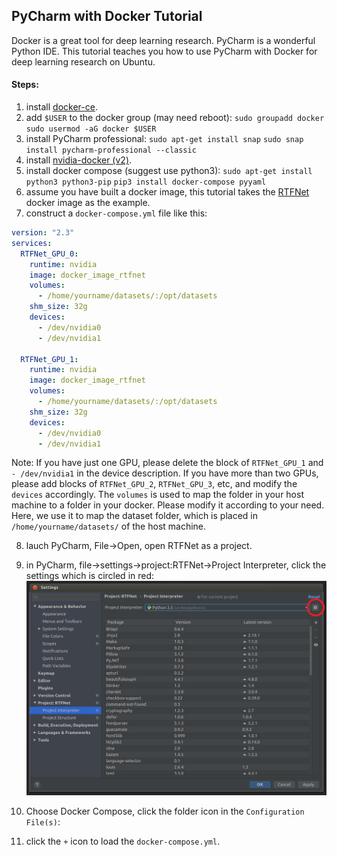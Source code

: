 ## PyCharm with Docker Tutorial

Docker is a great tool for deep learning research. PyCharm is a wonderful Python IDE. This tutorial teaches you how to use PyCharm with Docker for deep learning research on Ubuntu.

#### Steps:
                
1. install [docker-ce](https://docs.docker.com/install/linux/docker-ce/ubuntu/).
2. add `$USER` to the docker group (may need reboot):
`sudo groupadd docker`
`sudo usermod -aG docker $USER`
3. install PyCharm professional:
`sudo apt-get install snap`
`sudo snap install pycharm-professional --classic`
4. install [nvidia-docker (v2)](https://github.com/NVIDIA/nvidia-docker).
5. install docker compose (suggest use python3):
`sudo apt-get install python3 python3-pip`
`pip3 install docker-compose pyyaml`
6. assume you have built a docker image, this tutorial takes the [RTFNet](https://github.com/yuxiangsun/RTFNet) docker image as the example.
7. construct a `docker-compose.yml` file like this:
```yaml
version: "2.3"
services:
  RTFNet_GPU_0: 
    runtime: nvidia
    image: docker_image_rtfnet
    volumes:
      - /home/yourname/datasets/:/opt/datasets
    shm_size: 32g
    devices: 
      - /dev/nvidia0
      - /dev/nvidia1   

  RTFNet_GPU_1: 
    runtime: nvidia
    image: docker_image_rtfnet
    volumes:
      - /home/yourname/datasets/:/opt/datasets
    shm_size: 32g
    devices: 
      - /dev/nvidia0
      - /dev/nvidia1 
```
Note: If you have just one GPU, please delete the block of `RTFNet_GPU_1` and `- /dev/nvidia1` in the device description. If you have more than two GPUs, please add blocks of `RTFNet_GPU_2`, `RTFNet_GPU_3`, etc, and modify the `devices` accordingly. The `volumes` is used to map the folder in your host machine to a folder in your docker. Please modify it according to your need. Here, we use it to map the dataset folder, which is placed in `/home/yourname/datasets/` of the host machine.

8. lauch PyCharm, File->Open, open RTFNet as a project.
9. in PyCharm, file->settings->project:RTFNet->Project Interpreter, click the settings which is circled in red:
[![](https://github.com/yuxiangsun/PyCharm_Docker_Tutorial/blob/master/setting.png)](https://github.com/yuxiangsun/PyCharm_Docker_Tutorial/blob/master/setting.png)
10. Choose Docker Compose, click the folder icon in the `Configuration File(s)`:

11. click the `+` icon to load the `docker-compose.yml`.
